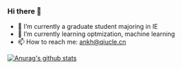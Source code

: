 ### Hi there 👋



- 🔭 I’m currently a graduate student majoring in IE
- 🌱 I’m currently learning optmization, machine learning
- 📫 How to reach me: ankh@qiucle.cn


[![Anurag's github stats](https://github-readme-stats.vercel.app/api?username=ankh04)](https://github.com/anuraghazra/github-readme-stats)

